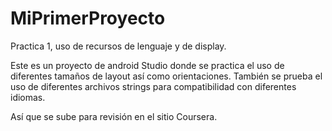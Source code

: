 # MiPrimerProyecto
Practica 1, uso de recursos de lenguaje y de display.

Este es un proyecto de android Studio donde se practica el uso de diferentes tamaños de layout así como orientaciones.
También se prueba el uso de diferentes archivos strings para compatibilidad con diferentes idiomas.

Así que se sube para revisión en el sitio Coursera.
